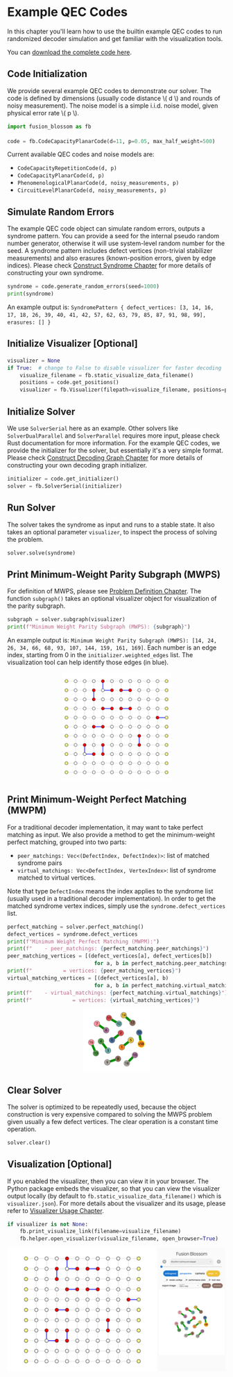 # Example QEC Codes

In this chapter you'll learn how to use the builtin example QEC codes to run randomized decoder simulation and get familiar with the visualization tools.

You can [download the complete code here](./example-qec-codes.py).

## Code Initialization

We provide several example QEC codes to demonstrate our solver.
The code is defined by dimensions (usually code distance \\( d \\) and rounds of noisy measurement).
The noise model is a simple i.i.d. noise model, given physical error rate \\( p \\).

```python
import fusion_blossom as fb

code = fb.CodeCapacityPlanarCode(d=11, p=0.05, max_half_weight=500)
```

Current available QEC codes and noise models are:

- `CodeCapacityRepetitionCode(d, p)`
- `CodeCapacityPlanarCode(d, p)`
- `PhenomenologicalPlanarCode(d, noisy_measurements, p)`
- `CircuitLevelPlanarCode(d, noisy_measurements, p)`

## Simulate Random Errors

The example QEC code object can simulate random errors, outputs a syndrome pattern.
You can provide a seed for the internal pseudo random number generator, otherwise it will use system-level random number for the seed.
A syndrome pattern includes defect vertices (non-trivial stabilizer measurements) and also erasures (known-position errors, given by edge indices).
Please check [Construct Syndrome Chapter](./construct-syndrome.md) for more details of constructing your own syndrome.

```python
syndrome = code.generate_random_errors(seed=1000)
print(syndrome)
```

An example output is: `SyndromePattern { defect_vertices: [3, 14, 16, 17, 18, 26, 39, 40, 41, 42, 57, 62, 63, 79, 85, 87, 91, 98, 99], erasures: [] }`

## Initialize Visualizer [Optional]

```python
visualizer = None
if True:  # change to False to disable visualizer for faster decoding
    visualize_filename = fb.static_visualize_data_filename()
    positions = code.get_positions()
    visualizer = fb.Visualizer(filepath=visualize_filename, positions=positions)
```

## Initialize Solver

We use `SolverSerial` here as an example. Other solvers like `SolverDualParallel` and `SolverParallel` requires more input, please check Rust documentation for more information.
For the example QEC codes, we provide the initializer for the solver, but essentially it's a very simple format.
Please check [Construct Decoding Graph Chapter](./construct-decoding-graph.md) for more details of constructing your own decoding graph initializer.

```python
initializer = code.get_initializer()
solver = fb.SolverSerial(initializer)
```

## Run Solver

The solver takes the syndrome as input and runs to a stable state. It also takes an optional parameter `visualizer`, to inspect the process of solving the problem.

```python
solver.solve(syndrome)
```

## Print Minimum-Weight Parity Subgraph (MWPS)

For definition of MWPS, please see [Problem Definition Chapter](../problem_definition.md).
The function `subgraph()` takes an optional visualizer object for visualization of the parity subgraph.

```python
subgraph = solver.subgraph(visualizer)
print(f"Minimum Weight Parity Subgraph (MWPS): {subgraph}")
```

An example output is: `Minimum Weight Parity Subgraph (MWPS): [14, 24, 26, 34, 66, 68, 93, 107, 144, 159, 161, 169]`. Each number is an edge index, starting from 0 in the `initializer.weighted_edges` list. The visualization tool can help identify those edges (in blue).

<div style="display: flex; justify-content: center;">
    <img src="../img/example-qec-codes-subgraph.png" style="width: 50%;"/>
</div>

## Print Minimum-Weight Perfect Matching (MWPM)

For a traditional decoder implementation, it may want to take perfect matching as input.
We also provide a method to get the minimum-weight perfect matching, grouped into two parts:

- `peer_matchings: Vec<(DefectIndex, DefectIndex)>`: list of matched syndrome pairs
- `virtual_matchings: Vec<DefectIndex, VertexIndex>`: list of syndrome matched to virtual vertices.

Note that type `DefectIndex` means the index applies to the syndrome list (usually used in a traditional decoder implementation).
In order to get the matched syndrome vertex indices, simply use the `syndrome.defect_vertices` list.

```python
perfect_matching = solver.perfect_matching()
defect_vertices = syndrome.defect_vertices
print(f"Minimum Weight Perfect Matching (MWPM):")
print(f"    - peer_matchings: {perfect_matching.peer_matchings}")
peer_matching_vertices = [(defect_vertices[a], defect_vertices[b])
                            for a, b in perfect_matching.peer_matchings]
print(f"          = vertices: {peer_matching_vertices}")
virtual_matching_vertices = [(defect_vertices[a], b)
                            for a, b in perfect_matching.virtual_matchings]
print(f"    - virtual_matchings: {perfect_matching.virtual_matchings}")
print(f"             = vertices: {virtual_matching_vertices}")
```

<div style="display: flex; justify-content: center;">
    <img src="../img/example-qec-codes-perfect-matching.png" style="width: 30%;"/>
</div>

## Clear Solver

The solver is optimized to be repeatedly used, because the object construction is very expensive compared to solving the MWPS problem given usually a few defect vertices.
The clear operation is a constant time operation.

```python
solver.clear()
```

## Visualization [Optional]

If you enabled the visualizer, then you can view it in your browser.
The Python package embeds the visualizer, so that you can view the visualizer output locally (by default to `fb.static_visualize_data_filename()` which is `visualizer.json`).
For more details about the visualizer and its usage, please refer to [Visualizer Usage Chapter](../visualizer_usage.md).

```python
if visualizer is not None:
    fb.print_visualize_link(filename=visualize_filename)
    fb.helper.open_visualizer(visualize_filename, open_browser=True)
```

![](../img/example-qec-codes.png)
